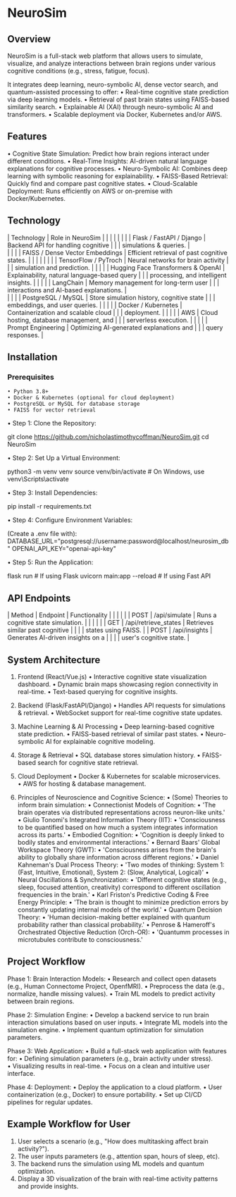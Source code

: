 # NeuroSim

## Overview

NeuroSim is a full-stack web platform that allows users to simulate, visualize, and analyze
interactions between brain regions under various cognitive conditions (e.g., stress, fatigue,
focus).

It integrates deep learning, neuro-symbolic AI, dense vector search, and quantum-assisted
processing to offer:
	• Real-time cognitive state prediction via deep learning models.
	• Retrieval of past brain states using FAISS-based similarity search.
	• Explainable AI (XAI) through neuro-symbolic AI and transformers.
	• Scalable deployment via Docker, Kubernetes and/or AWS.

## Features

• Cognitive State Simulation: Predict how brain regions interact under different conditions.
• Real-Time Insights: AI-driven natural language explanations for cognitive processes.
• Neuro-Symbolic AI: Combines deep learning with symbolic reasoning for explainability.
• FAISS-Based Retrieval: Quickly find and compare past cognitive states.
• Cloud-Scalable Deployment: Runs efficiently on AWS or on-premise with Docker/Kubernetes.

## Technology

| 		Technology		|		Role in NeuroSim		|
|					|						|
|					|						|
| 	Flask / FastAPI / Django	| Backend API for handling cognitive 		|
|					| simulations & queries.			|					
|					|						|
|    FAISS / Dense Vector Embeddings	| Efficient retrieval of past cognitive states. |
|					|						|
|					|						|
| 	  TensorFlow / PyTroch		| Neural networks for brain activity 		|
|					| simulation and prediction.			|
|					|						|
|   Hugging Face Transformers & OpenAI	| Explainability, natural language-based query	|
|					| processing, and intelligent insights.		|
|					|						|
|		LangChain		| Memory management for long-term user		|
|					| interactions and AI-based explanations.	|	
|					|						|
| 	   PostgreSQL / MySQL		| Store simulation history, cognitive state	|
|					| embeddings, and user queries.			|
|					|						|
|	   Docker / Kubernetes		| Containerization and scalable cloud		|
|					| deployment.					|
|					|						|
|		   AWS			| Cloud hosting, database management, and 	|
|					| serverless execution.				|
|					|						|
|	    Prompt Engineering		| Optimizing AI-generated explanations and	|
|					| query responses.				|
		
## Installation

### Prerequisites
	• Python 3.8+
	• Docker & Kubernetes (optional for cloud deployment)
	• PostgreSQL or MySQL for database storage
	• FAISS for vector retrieval

• Step 1: Clone the Repository:

git clone https://github.com/nicholastimothycoffman/NeuroSim.git
cd NeuroSim

• Step 2: Set Up a Virtual Environment:

python3 -m venv venv
source venv/bin/activate # On Windows, use venv\Scripts\activate

• Step 3: Install Dependencies:

pip install -r requirements.txt

• Step 4: Configure Environment Variables:

(Create a .env file with):
DATABASE_URL="postgresql://username:password@localhost/neurosim_db"
OPENAI_API_KEY="openai-api-key"

• Step 5: Run the Application:

flask run  # If using Flask
uvicorn main:app --reload  # If using Fast API


## API Endpoints

|	 Method		|	Endpoint	| 	      Functionality		|
|			|			|					|
|	  POST		|     /api/simulate 	| Runs a cognitive state simulation.	|
|			|			|					|
|	  GET		|  /api/retrieve_states | Retrieves similar past cognitive	|
|			|			| states using FAISS.			|
|	  POST		|     /api/insights	| Generates AI-driven insights on a	|
|			|			| user's cognitive state.		|


## System Architecture

1. Frontend (React/Vue.js)
	• Interactive cognitive state visualization dashboard.
	• Dynamic brain maps showcasing region connectivity in real-time.
	• Text-based querying for cognitive insights.

2. Backend (Flask/FastAPI/Django)
	• Handles API requests for simulations & retrieval.
	• WebSocket support for real-time cognitive state updates.

3. Machine Learning & AI Processing
	• Deep learning-based cognitive state prediction.
	• FAISS-based retrieval of similar past states.
	• Neuro-symbolic AI for explainable cognitive modeling.

4. Storage & Retrieval
	• SQL database stores simulation history.
	• FAISS-based search for cognitive state retrieval.

5. Cloud Deployment
	• Docker & Kubernetes for scalable microservices.
	• AWS for hosting & database management.

6. Principles of Neuroscience and Cognitive Science:
	• (Some) Theories to inform brain simulation:
		• Connectionist Models of Cognition:
			• 'The brain operates via distributed representations across
			  neuron-like units.'
		• Giulio Tonomi's Integrated Information Theory (IIT):
			• 'Consciousness to be quantified based on how much a system
			  integrates information across its parts.'
		• Embodied Cognition:
			• 'Cognition is deeply linked to bodily states and environmental
			  interactions.'
		• Bernard Baars' Global Workspace Theory (GWT):
			• 'Consciousness arises from the brain's ability to globally
			  share information across different regions.'
		• Daniel Kahneman's Dual Process Theory:
			• 'Two modes of thinking: System 1: (Fast, Intuitive, Emotional),
			  System 2: (Slow, Analytical, Logical)'
		• Neural Oscillations & Synchronization:
			• 'Different cognitive states (e.g., sleep, focused attention,
			  creativity) correspond to different oscillation frequencies
			  in the brain.'
		• Karl Friston's Predictive Coding & Free Energy Principle:
			• 'The brain is thought to minimize prediction errors by constantly
			  updating internal models of the world.'
		• Quantum Decision Theory:
			• 'Human decision-making better explained with quantum probability
			  rather than classical probability.'
		• Penrose & Hameroff's Orchestrated Objective Reduction (Orch-OR):
			• 'Quantumm processes in microtubules contribute to consciousness.'

## Project Workflow

Phase 1: Brain Interaction Models:
	• Research and collect open datasets (e.g., Human Connectome Project, OpenfMRI).
	• Preprocess the data (e.g., normalize, handle missing values).
	• Train ML models to predict activity between brain regions.

Phase 2: Simulation Engine:
	• Develop a backend service to run brain interaction simulations based on user inputs.
	• Integrate ML models into the simulation engine.
	• Implement quantum optimization for simulation parameters.

Phase 3: Web Application:
	• Build a full-stack web application with features for:
		• Defining simulation parameters (e.g., brain activity under stress).
		• Visualizing results in real-time.
	• Focus on a clean and intuitive user interface.

Phase 4: Deployment:
	• Deploy the application to a cloud platform.
	• User containerization (e.g., Docker) to ensure portability.
	• Set up CI/CD pipelines for regular updates.

## Example Workflow for User

1. User selects a scenario (e.g., "How does multitasking affect brain activity?").
2. The user inputs parameters (e.g., attention span, hours of sleep, etc).
3. The backend runs the simulation using ML models and quantum optimization.
4. Display a 3D visualization of the brain with real-time activity patterns and provide
   insights.
